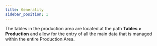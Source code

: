 ```yaml
---
title: Generality
sidebar_position: 1
---
```


The tables in the production area are located at the path **Tables > Production** and allow for the entry of all the main data that is managed within the entire Production Area.